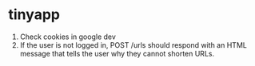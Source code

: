 # tinyapp

1. Check cookies in google dev 
2. If the user is not logged in, POST /urls should respond with an HTML message that tells the user why they cannot shorten URLs.